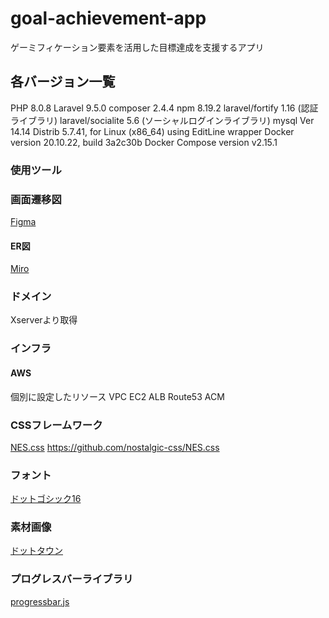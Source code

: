 # goal-achievement-app
ゲーミフィケーション要素を活用した目標達成を支援するアプリ

## 各バージョン一覧
PHP 8.0.8
Laravel 9.5.0
composer 2.4.4
npm 8.19.2
laravel/fortify 1.16 (認証ライブラリ)
laravel/socialite 5.6 (ソーシャルログインライブラリ)
mysql Ver 14.14 Distrib 5.7.41, for Linux (x86_64) using EditLine wrapper
Docker version 20.10.22, build 3a2c30b
Docker Compose version v2.15.1

### 使用ツール
### 画面遷移図
[Figma](https://www.figma.com/file/30gmOV6Ro86QsT72JAaG2L/%E7%9B%AE%E6%A8%99%E7%AE%A1%E7%90%86%E3%82%A2%E3%83%97%E3%83%AA?node-id=0%3A1&t=tFGU9aY8HU5XRXPl-1)

#### ER図
[Miro](https://miro.com/app/board/uXjVP9Duwkk=/?share_link_id=456763571095)

### ドメイン
Xserverより取得

### インフラ
#### AWS
個別に設定したリソース
VPC
EC2
ALB
Route53
ACM

### CSSフレームワーク
[NES.css](https://nostalgic-css.github.io/NES.css/#)
https://github.com/nostalgic-css/NES.css

### フォント
[ドットゴシック16](https://github.com/fontworks-fonts/DotGothic16)

### 素材画像
[ドットタウン](https://dotown.maeda-design-room.net/term-of-use/)

### プログレスバーライブラリ
[progressbar.js](https://github.com/kimmobrunfeldt/progressbar.js)


